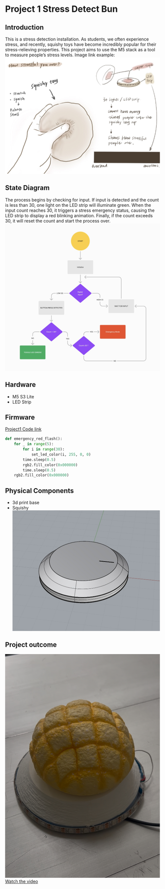 # Project 1 Stress Detect Bun  
## Introduction
This is a stress detection installation. As students, we often experience stress, and recently, squishy toys have become incredibly popular for their stress-relieving properties. This project aims to use the M5 stack as a tool to measure people’s stress levels.
Image link example:
![idea](annotated-IMG_3492.JPG)

## State Diagram
The process begins by checking for input. If input is detected and the count is less than 30, one light on the LED strip will illuminate green. When the input count reaches 30, it triggers a stress emergency status, causing the LED strip to display a red blinking animation. Finally, if the count exceeds 30, it will reset the count and start the process over.
![flowchart](flowchart.jpg)

## Hardware
- M5 S3 Lite
- LED Strip

## Firmware

[Project1 Code link](stresscount.py)

```Python
def emergency_red_flash():
    for _ in range(5):  
        for i in range(30):
            set_led_color(i, 255, 0, 0)  
        time.sleep(0.5)  
        rgb2.fill_color(0x000000)  
        time.sleep(0.5)  
    rgb2.fill_color(0x000000)
```

## Physical Components
- 3d print base
- Squishy
![base](base.jpg)

## Project outcome
![final](IMG_9919.jpg)
[Watch the video](./video.mp4)
